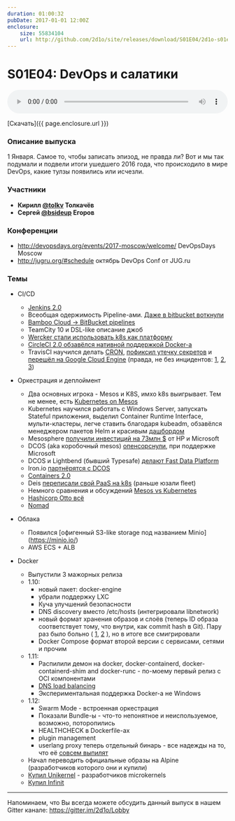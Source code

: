 ```yaml
---
duration: 01:00:32
pubDate: 2017-01-01 12:00Z
enclosure:
    size: 55834104
    url: http://github.com/2d1o/site/releases/download/S01E04/2d1o-s01e04.mp3
---
```

# S01E04: DevOps и салатики

<audio style="width: 100%" preload='auto' controls>
    <source src="{{ page.enclosure.url }}" />
</audio>

[Скачать]({{ page.enclosure.url }})

### Описание выпуска
1 Января. Самое то, чтобы записать эпизод, не правда ли? Вот и мы так подумали и подвели итоги ушедшего 2016 года, что происходило в мире DevOps, какие тулзы появились или исчезли.

### Участники
* **Кирилл [@tolkv](https://twitter.com/tolkv) Толкачёв**
* **Сергей [@bsideup](https://twitter.com/bsideup) Егоров**

### Конференции
* http://devopsdays.org/events/2017-moscow/welcome/ DevOpsDays Moscow
* http://jugru.org/#schedule октябрь DevOps Conf от JUG.ru

### Темы
* CI/CD
    * [Jenkins 2.0](https://jenkins.io/blog/2016/04/26/jenkins-20-is-here/)
    * Всеобщая одержимость Pipeline-ами. [Даже в bitbucket воткнули](http://blogs.atlassian.com/2016/05/introducing-bitbucket-pipelines-beta-continuous-delivery-built-within-bitbucket/)
    * [Bamboo Cloud → BitBucket pipelines](http://www.theregister.co.uk/2016/05/24/atlassian_pipelines_bitbucket_mobile_apps/)
    * TeamCity 10 и DSL-like описание джоб
    * [Wercker стали использовать k8s как платформу](http://blog.kubernetes.io/2016/07/automation-platform-at-wercker-with-kubernetes.html)
    * [CircleCI 2.0 обзавёлся нативной поддержкой Docker-а](https://circleci.com/blog/circleci-2-0-sample-projects-native-docker-and-more/)
    * TravisCI научился делать [CRON](https://blog.travis-ci.com/2016-12-06-the-crons-are-here), [пофиксил утечку секретов](https://blog.travis-ci.com/2016-11-23-security-vulnerability-environment-variables/) и [перешёл на Google Cloud Engine](https://blog.travis-ci.com/2016-04-07-migration-update) (правда, не без  инцидентов: [1](https://blog.travis-ci.com/2016-08-09-outage-gce-images), [2](https://blog.travis-ci.com/2016-08-16-gce-images-precise-trusty-outage/), [3](https://blog.travis-ci.com/2016-09-30-the-day-we-deleted-our-vm-images/))

* Оркестрация и деплоймент
    * Два основных игрока - Mesos и K8S, имхо k8s выигрывает. Тем не менее, есть [Kubernetes on Mesos](http://kubernetes.io/docs/getting-started-guides/mesos/)
    * Kubernetes научился работать с Windows Server, запускать Stateful приложения, выделил Container Runtime Interface, мульти-кластеры, легче ставить благодаря kubeadm, обзавёлся менеджером пакетов Helm и красивым [дашбордом](http://kubernetes.io/docs/user-guide/ui/)
    * Mesosphere [получили инвестиций на 73млн $](http://www.pcworld.com/article/3048080/microsoft-and-hpe-throw-their-weight-behind-mesosphere.html) от HP и Microsoft
    * DCOS (aka коробочный mesos) [опенсорснули](https://mesosphere.com/blog/2016/04/19/open-source-dcos/), при поддержке Microsoft
    * DCOS и Lightbend (бывший Typesafe) [делают Fast Data Platform](https://mesosphere.com/blog/2016/09/26/dcos-lightbend-fast-data-platform/)
    * Iron.io [партнёрятся с DCOS](https://www.iron.io/iron-io-and-mesospheres-strategic-partnership-enables-microservices-and-serverless-computing/)
    * [Containers 2.0](https://mesosphere.com/blog/2016/08/01/container-2-0-dcos/)
    * Deis [переписали свой PaaS на k8s](https://deis.com/blog/2016/deis-workflow-migrating-fleet-kubernetes/) (раньше юзали fleet)
    * Немного сравнения и обсуждений [Mesos vs Kubernetes](https://www.reddit.com/r/docker/comments/4pun69/kubernetes_vs_the_mesos_ecosystem_in_mid2016/)
    * [Hashicorp Otto всё](https://www.hashicorp.com/blog/decommissioning-otto.html)
    * [Nomad](https://www.hashicorp.com/blog/nomad.html)

* Облака
    * Появился [офигенный S3-like storage под названием Minio] (https://minio.io/)
    * AWS ECS + ALB

* Docker
    * Выпустили 3 мажорных релиза
    * 1.10:
        * новый пакет: docker-engine
        * убрали поддержку LXC
        * Куча улучшений безопасности
        * DNS discovery вместо /etc/hosts (интегрировали libnetwork)
        * новый формат хранения образов и слоёв (теперь ID образа соответствует тому, что внутри, как commit hash в Git). Пару раз было больно ( [1](https://bugzilla.redhat.com/show_bug.cgi?id=1344511), [2](http://docs.oracle.com/cd/E73172_01/E73173/html/issue-docker-upgrade.html) ), но в итоге все смигрировали
        * Docker Compose формат второй версии с сервисами, сетями и прочим
    * 1.11:
        * Распилили демон на docker, docker-containerd, docker-containerd-shim and docker-runc - по-моему первый релиз с OCI компонентами
        * [DNS load balancing](https://technologyconversations.com/2016/04/25/docker-networking-and-dns-the-good-the-bad-and-the-ugly/)
        * Экспериментальная поддержка Docker-а не Windows
    * 1.12:
        * Swarm Mode - встроенная оркестрация
        * Показали Bundle-ы - что-то непонятное и неиспользуемое, возможно, поторопились
        * HEALTHCHECK в Dockerfile-ах
        * plugin management
        * userlang proxy теперь отдельный бинарь - все надежды на то, что её [совсем выпилят](https://github.com/docker/docker/issues/14856)
    * Начал переводить официальные образы на Alpine (разработчиков которого они и купили)
    * [Купил Unikernel](http://www.eweek.com/enterprise-apps/docker-acquires-unikernel-to-improve-container-app-deployments.html) - разработчиков microkernels
    * [Купил Infinit](http://www.eweek.com/virtualization/docker-boosts-container-storage-with-infinit-acquisition.html)

----
Напоминаем, что Вы всегда можете обсудить данный выпуск в нашем Gitter канале: https://gitter.im/2d1o/Lobby
